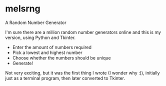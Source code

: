 # melsrng
A Random Number Generator

I'm sure there are a million random number generators online and this is my version, using Python and Tkinter.

* Enter the amount of numbers required
* Pick a lowest and highest number
* Choose whether the numbers should be unique
* Generate!

Not very exciting, but it was the first thing I wrote (I wonder why :)), initially just as a terminal program, then later converted to Tkinter.
